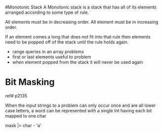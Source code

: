 
#Monotonic Stack
A Monotonic stack is a stack that has all of its elements
arranged according to some type of rule.

All elements must be in decreasing order.
All element must be in increasing order.

If an element comes a long that does not fit into 
that rule then elements need to be popped off of
the stack until the rule holds again.


* range queries in an array problems
* first or last elements useful to problem
* when element popped from the stack it will never
  be used again
  
# Bit Masking 
ref# p2135

When the input strings to a problem can only occur once
and are all lower case letters, a word can be represented 
with a single Int having each bit mapped to one char

mask |= char - 'a'